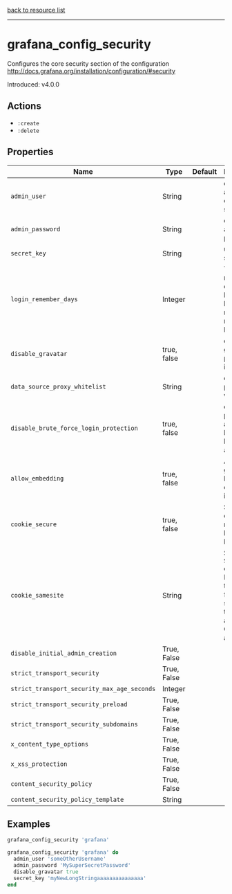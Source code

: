 [back to resource list](https://github.com/sous-chefs/grafana#resources)

---

# grafana_config_security

Configures the core security section of the configuration <http://docs.grafana.org/installation/configuration/#security>

Introduced: v4.0.0

## Actions

- `:create`
- `:delete`

## Properties

| Name                                        | Type        | Default | Description                                                                                      | Allowed Values                        |
| ------------------------------------------- | ----------- | ------- | ------------------------------------------------------------------------------------------------ | ------------------------------------- |
| `admin_user`                                | String      |         | default admin user, created on startup                                                           |
| `admin_password`                            | String      |         | default admin password                                                                           |
| `secret_key`                                | String      |         | used for signing.                                                                                |
| `login_remember_days`                       | Integer     |         | The number of days the keep me logged in / remember me cookie lasts.                             |
| `disable_gravatar`                          | true, false |         | disable gravatar profile images.                                                                 | true, false                           |
| `data_source_proxy_whitelist`               | String      |         | data source proxy whitelist                                                                      | ip_or_domain:port separated by spaces |
| `disable_brute_force_login_protection`      | true, false |         | disable protection against brute force login attempts.                                           | true, false                           |
| `allow_embedding`                           | true, false |         | Allows grafana to be embedded in an iframe                                                       | true, false                           |
| `cookie_secure`                             | true, false |         | Secures cookies if running behind https                                                          | true, false                           |
| `cookie_samesite`                           | String      |         | Sets `SameSite` cookie and Prevents the browser from sending this cookie along with CSS attacks. |
| `disable_initial_admin_creation`            | True, False |         |                                                                                                  |
| `strict_transport_security`                 | True, False |         |                                                                                                  |
| `strict_transport_security_max_age_seconds` | Integer     |         |                                                                                                  |
| `strict_transport_security_preload`         | True, False |        |                                                                                                  |
| `strict_transport_security_subdomains`      | True, False |         |                                                                                                  |
| `x_content_type_options`                    | True, False |         |                                                                                                  |
| `x_xss_protection`                          | True, False |         |                                                                                                  |
| `content_security_policy`                   | True, False |         |                                                                                                  |
| `content_security_policy_template`          | String      |         |                                                                                                  |

## Examples

```ruby
grafana_config_security 'grafana'
```

```ruby
grafana_config_security 'grafana' do
  admin_user 'someOtherUsername'
  admin_password 'MySuperSecretPassword'
  disable_gravatar true
  secret_key 'myNewLongStringaaaaaaaaaaaaaaa'
end
```
